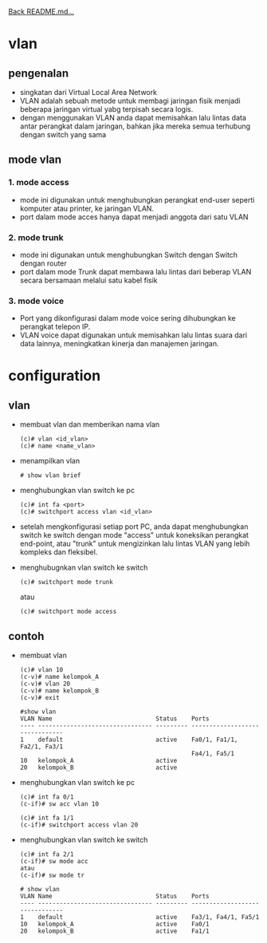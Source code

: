<a href="../../README.md#back">Back README.md...</a>

# vlan
## pengenalan
- singkatan dari Virtual Local Area Network
- VLAN adalah sebuah metode untuk membagi jaringan fisik menjadi beberapa jaringan virtual yabg terpisah secara logis.
- dengan menggunakan VLAN anda dapat memisahkan lalu lintas data antar perangkat dalam jaringan, bahkan jika mereka semua terhubung dengan switch yang sama

## mode vlan
### 1. mode access
- mode ini digunakan untuk menghubungkan perangkat end-user seperti komputer atau printer, ke jaringan VLAN.
- port dalam mode acces hanya dapat menjadi anggota dari satu VLAN

### 2. mode trunk
- mode ini digunakan untuk menghubungkan Switch dengan Switch dengan router
- port dalam mode Trunk dapat membawa lalu lintas dari beberap VLAN secara bersamaan melalui satu kabel fisik

### 3. mode voice
- Port yang dikonfigurasi dalam mode voice sering dihubungkan ke perangkat telepon IP.
- VLAN voice dapat digunakan untuk memisahkan lalu lintas suara dari data lainnya, meningkatkan kinerja dan manajemen jaringan.


# configuration
## vlan
- membuat vlan dan memberikan nama vlan
  ```
  (c)# vlan <id_vlan>
  (c)# name <name_vlan>
  ```

- menampilkan vlan
  ```
  # show vlan brief
  ```

- menghubungkan vlan switch ke pc
  ```
  (c)# int fa <port>
  (c)# switchport access vlan <id_vlan>
  ```

- setelah mengkonfigurasi setiap port PC, anda dapat menghubungkan switch ke switch dengan mode "access" untuk koneksikan perangkat end-point, atau "trunk" untuk mengizinkan lalu lintas VLAN yang lebih kompleks dan fleksibel.

- menghubugnkan vlan switch ke switch
  ```
  (c)# switchport mode trunk
  ```
  atau
  ```
  (c)# switchport mode access
  ```

## contoh
- membuat vlan
  ```
  (c)# vlan 10
  (c-v)# name kelompok_A
  (c-v)# vlan 20
  (c-v)# name kelompok_B
  (c-v)# exit
  
  #show vlan
  VLAN Name                             Status    Ports
  ---- -------------------------------- --------- -------------------------------
  1    default                          active    Fa0/1, Fa1/1, Fa2/1, Fa3/1
                                                  Fa4/1, Fa5/1
  10   kelompok_A                       active    
  20   kelompok_B                       active
  ```

- menghubungkan vlan switch ke pc
  ```
  (c)# int fa 0/1
  (c-if)# sw acc vlan 10

  (c)# int fa 1/1
  (c-if)# switchport access vlan 20
  ```
- menghubungkan vlan switch ke switch
  ```
  (c)# int fa 2/1
  (c-if)# sw mode acc
  atau
  (c-if)# sw mode tr

  # show vlan
  VLAN Name                             Status    Ports
  ---- -------------------------------- --------- -------------------------------
  1    default                          active    Fa3/1, Fa4/1, Fa5/1
  10   kelompok_A                       active    Fa0/1
  20   kelompok_B                       active    Fa1/1
  ```